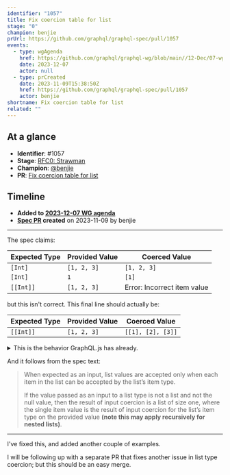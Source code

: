 ```yaml
---
identifier: "1057"
title: Fix coercion table for list
stage: "0"
champion: benjie
prUrl: https://github.com/graphql/graphql-spec/pull/1057
events:
  - type: wgAgenda
    href: https://github.com/graphql/graphql-wg/blob/main//12-Dec/07-wg-primary.md
    date: 2023-12-07
    actor: null
  - type: prCreated
    date: 2023-11-09T15:38:50Z
    href: https://github.com/graphql/graphql-spec/pull/1057
    actor: benjie
shortname: Fix coercion table for list
related: ""
---
```


## At a glance

- **Identifier**: #1057
- **Stage**: [RFC0: Strawman](https://github.com/graphql/graphql-spec/blob/main/CONTRIBUTING.md#stage-0-strawman)
- **Champion**: [@benjie](https://github.com/benjie)
- **PR**: [Fix coercion table for list](https://github.com/graphql/graphql-spec/pull/1057)

<!-- BEGIN_CUSTOM_TEXT -->



<!-- END_CUSTOM_TEXT -->

## Timeline

- **Added to [2023-12-07 WG agenda](https://github.com/graphql/graphql-wg/blob/main//12-Dec/07-wg-primary.md)**
- **[Spec PR](https://github.com/graphql/graphql-spec/pull/1057) created** on 2023-11-09 by benjie

<!-- VERBATIM -->

---

The spec claims:

| Expected Type | Provided Value   | Coerced Value               |
| ------------- | ---------------- | --------------------------- |
| `[Int]`       | `[1, 2, 3]`      | `[1, 2, 3]`                 |
| `[Int]`       | `1`              | `[1]`                       |
| `[[Int]]`     | `[1, 2, 3]`      | Error: Incorrect item value |

but this isn't correct. This final line should actually be:

| Expected Type | Provided Value   | Coerced Value               |
| ------------- | ---------------- | --------------------------- |
| `[[Int]]`     | `[1, 2, 3]`      | `[[1], [2], [3]]`           |

<details>
<summary>This is the behavior GraphQL.js has already.</summary>

Reproduction:

```js
import { GraphQLInt, GraphQLList, GraphQLNonNull, GraphQLObjectType, GraphQLSchema, GraphQLString, graphqlSync, printSchema, validateSchema } from "graphql";

const Query = new GraphQLObjectType({
  name: "Query",
  fields: {
    field: {
      args: {
        arg: {
          type: new GraphQLList(new GraphQLList(GraphQLInt)),
        },
      },
      type: new GraphQLNonNull(GraphQLString),
      resolve(_, \{ arg \}) {
        return JSON.stringify(arg);
      },
    },
  },
});
const schema = new GraphQLSchema({
  query: Query,
});

const result = graphqlSync({
  schema,
  source: /* GraphQL */ `
    query {
      field(arg: [1, 2, 3])
    }
  `,
  variables: \{\},
});
const errors = validateSchema(schema);
if (errors.length) {
  console.dir(errors);
  process.exit(1);
}
console.log(printSchema(schema));
console.log(JSON.stringify(result, null, 2));
```

</details>

And it follows from the spec text:

> When expected as an input, list values are accepted only when each item in the list can be accepted by the list’s item type.
> 
> If the value passed as an input to a list type is not a list and not the null value, then the result of input coercion is a list of size one, where the single item value is the result of input coercion for the list’s item type on the provided value **(note this may apply recursively for nested lists)**.

---

I've fixed this, and added another couple of examples.

I will be following up with a separate PR that fixes another issue in list type coercion; but this should be an easy merge.
